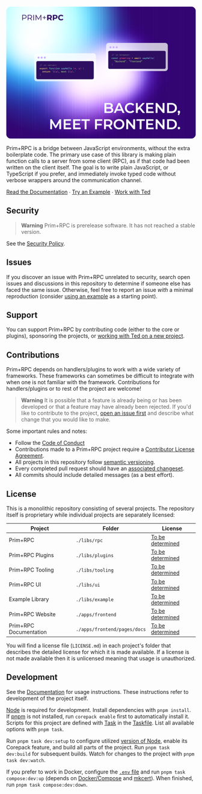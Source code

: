 [![Prim+RPC. Pictured are two very short JavaScript files: a simple function on the server-side and a call to that function on the client-side. Tagline: "Backend, meet Frontend"](./misc/docs-screenshot.png)](https://prim.doseofted.com/)

Prim+RPC is a bridge between JavaScript environments, without the extra boilerplate code. The primary use case of this
library is making plain function calls to a server from some client (RPC), as if that code had been written on the
client itself. The goal is to write plain JavaScript, or TypeScript if you prefer, and immediately invoke typed code
without verbose wrappers around the communication channel.

[Read the Documentation](https://prim.doseofted.com/) ∙ [Try an Example](https://github.com/doseofted/prim-rpc-examples)
∙ [Work with Ted](https://doseofted.com/)

## Security

> **Warning** Prim+RPC is prerelease software. It has not reached a stable version.

See the [Security Policy](./SECURITY.md).

## Issues

If you discover an issue with Prim+RPC unrelated to security, search open issues and discussions in this repository to
determine if someone else has faced the same issue. Otherwise, feel free to report an issue _with_ a minimal
reproduction (consider [using an example](https://github.com/doseofted/prim-rpc-examples) as a starting point).

## Support

You can support Prim+RPC by contributing code (either to the core or plugins), sponsoring the projects, or
[working with Ted on a new project](https://doseofted.com/).

## Contributions

Prim+RPC depends on handlers/plugins to work with a wide variety of frameworks. These frameworks can sometimes be
difficult to integrate with when one is not familiar with the framework. Contributions for handlers/plugins or to rest
of the project are welcome!

> **Warning** It is possible that a feature is already being or has been developed or that a feature may have already
> been rejected. If you'd like to contribute to the project,
> [open an issue first](https://github.com/doseofted/prim-rpc/issues/new) and describe what change that you would like
> to make.

Some important rules and notes:

- Follow the [Code of Conduct](./CODE_OF_CONDUCT.md)
- Contributions made to a Prim+RPC project require a [Contributor License Agreement](./CLA.md).
- All projects in this repository follow [semantic versioning](https://semver.org/).
- Every completed pull request should have an
  [associated changeset](https://github.com/changesets/changesets/blob/main/docs/adding-a-changeset.md).
- All commits should include detailed messages (as a best effort).

## License

This is a monolithic repository consisting of several projects. The repository itself is proprietary while individual
projects are separately licensed:

| Project                | Folder                       | License                                        |
| ---------------------- | ---------------------------- | ---------------------------------------------- |
| Prim+RPC               | `./libs/rpc`                 | [To be determined](./libs/rpc/LICENSE.md)      |
| Prim+RPC Plugins       | `./libs/plugins`             | [To be determined](./libs/plugins/LICENSE.md)  |
| Prim+RPC Tooling       | `./libs/tooling`             | [To be determined](./libs/tooling/LICENSE.md)  |
| Prim+RPC UI            | `./libs/ui`                  | [To be determined](./libs/ui/LICENSE.md)       |
| Example Library        | `./libs/example`             | [To be determined](./libs/example/LICENSE.md)  |
| Prim+RPC Website       | `./apps/frontend`            | [To be determined](./apps/frontend/LICENSE.md) |
| Prim+RPC Documentation | `./apps/frontend/pages/docs` | [To be determined](./apps/frontend/LICENSE.md) |

You will find a license file (`LICENSE.md`) in each project's folder that describes the detailed license for which it is
made available. If a license is not made available then it is unlicensed meaning that usage is unauthorized.

## Development

See the [Documentation](https://prim.doseofted.com/) for usage instructions. These instructions refer to development of
the project itself.

[Node](https://nodejs.org/) is required for development. Install dependencies with `pnpm install`. If
[pnpm](https://pnpm.io/) is not installed, run `corepack enable` first to automatically install it. Scripts for this
project are defined with [Task](https://taskfile.dev/) in the [Taskfile](./Taskfile.yml). List all available options
with `pnpm task`.

Run `pnpm task dev:setup` to configure utilized [version of Node](./.nvmrc), enable its Corepack feature, and build all
parts of the project. Run `pnpm task dev:build` for subsequent builds. Watch for changes to the project with
`pnpm task dev:watch`.

If you prefer to work in Docker, configure the [`.env` file](./.env.example) and run `pnpm task compose:dev:up` (depends
on [Docker/Compose](https://docs.docker.com/get-docker/) and [mkcert](https://github.com/FiloSottile/mkcert)). When
finished, run `pnpm task compose:dev:down`.
